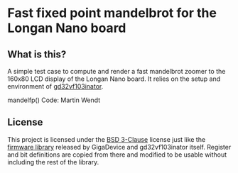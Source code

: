 # Fast fixed point mandelbrot for the Longan Nano board

## What is this?

A simple test case to compute and render a fast mandelbrot zoomer to the 160x80 LCD display
of the Longan Nano board. It relies on the setup and environment of [gd32vf103inator].

mandelfp() Code: Martin Wendt


## License

This project is licensed under the [BSD 3-Clause][bsd-3] license just like
the [firmware library][firmware] released by GigaDevice and gd32vf103inator itself.
Register and bit definitions are copied from there and modified to be usable
without including the rest of the library.

[bsd-3]: https://opensource.org/licenses/BSD-3-Clause
[firmware]: https://github.com/riscv-mcu/GD32VF103_Firmware_Library/
[gd32vf103inator]: https://github.com/esmil/gd32vf103inator/
